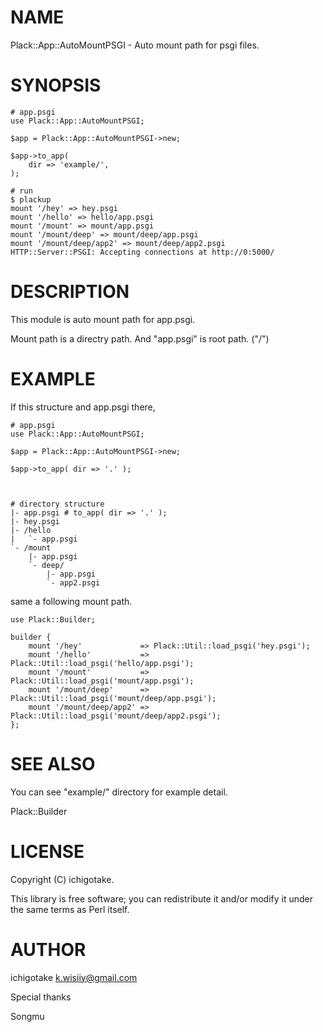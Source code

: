 # NAME

Plack::App::AutoMountPSGI - Auto mount path for psgi files.

# SYNOPSIS

    # app.psgi
    use Plack::App::AutoMountPSGI;

    $app = Plack::App::AutoMountPSGI->new;

    $app->to_app(
        dir => 'example/',
    );

    # run
    $ plackup 
    mount '/hey' => hey.psgi
    mount '/hello' => hello/app.psgi
    mount '/mount' => mount/app.psgi
    mount '/mount/deep' => mount/deep/app.psgi
    mount '/mount/deep/app2' => mount/deep/app2.psgi
    HTTP::Server::PSGI: Accepting connections at http://0:5000/



# DESCRIPTION

This module is auto mount path for app.psgi.

Mount path is a directry path. And "app.psgi" is root path. ("/")

# EXAMPLE

If this structure and app.psgi there,

    # app.psgi
    use Plack::App::AutoMountPSGI;

    $app = Plack::App::AutoMountPSGI->new;

    $app->to_app( dir => '.' );



    # directory structure
    |- app.psgi # to_app( dir => '.' );
    |- hey.psgi
    |- /hello
    |   `- app.psgi
    `- /mount
        |- app.psgi
        `- deep/
            |- app.psgi
            `- app2.psgi
        



same a following mount path.

    use Plack::Builder;

    builder {
        mount '/hey'             => Plack::Util::load_psgi('hey.psgi');
        mount '/hello'           => Plack::Util::load_psgi('hello/app.psgi');
        mount '/mount'           => Plack::Util::load_psgi('mount/app.psgi');
        mount '/mount/deep'      => Plack::Util::load_psgi('mount/deep/app.psgi');
        mount '/mount/deep/app2' => Plack::Util::load_psgi('mount/deep/app2.psgi');
    };

# SEE ALSO

You can see "example/" directory for example detail.

Plack::Builder

# LICENSE

Copyright (C) ichigotake.

This library is free software; you can redistribute it and/or modify
it under the same terms as Perl itself.

# AUTHOR

ichigotake <k.wisiiy@gmail.com>

Special thanks

Songmu
